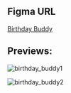 ## Figma URL

[Birthday Buddy](https://www.figma.com/file/e2vsLe9DMnXZIygNHkwGL1/Birthday-buddy?node-id=0%3A1&t=AGNWdO5QQGOoNCfD-1)

## Previews:

![birthday_buddy1](https://github.com/Skyy-Banerjee/birthday-buddy/assets/51888502/182ee6bd-fadc-4be8-bd5b-85ff7acc2bbc)

![birthday_buddy2](https://github.com/Skyy-Banerjee/birthday-buddy/assets/51888502/6bdd01ca-e964-488b-817b-234f699ea683)


